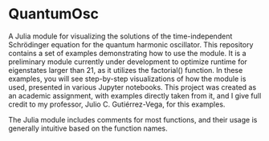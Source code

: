 # QuantumOsc
A Julia module for visualizing the solutions of the time-independent Schrödinger equation for the quantum harmonic oscillator. This repository contains a set of examples demonstrating how to use the module. It is a preliminary module currently under development to optimize runtime for eigenstates larger than 21, as it utilizes the factorial() function. In these examples, you will see step-by-step visualizations of how the module is used, presented in various Jupyter notebooks. This project was created as an academic assignment, with examples directly taken from it, and I give full credit to my professor, Julio C. Gutiérrez-Vega, for this examples.

The Julia module includes comments for most functions, and their usage is generally intuitive based on the function names.
